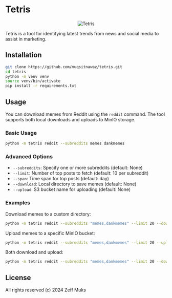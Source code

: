 # Tetris

<p align="center">
  <img src="https://zf-static.s3.us-west-1.amazonaws.com/tetris-logo128.png" alt="Tetris"/>
</p>

Tetris is a tool for identifying latest trends from news and social media to assist in marketing.

## Installation

```bash
git clone https://github.com/muqsitnawaz/tetris.git
cd tetris
python -m venv venv
source venv/bin/activate
pip install -r requirements.txt
```

## Usage

You can download memes from Reddit using the `reddit` command. The tool supports both local downloads and uploads to MinIO storage.

### Basic Usage

```bash
python -m tetris reddit --subreddits memes dankmemes
```

### Advanced Options

- `--subreddits`: Specify one or more subreddits (default: None)
- `--limit`: Number of top posts to fetch (default: 10 per subreddit)
- `--span`: Time span for top posts (default: day)
- `--download`: Local directory to save memes (default: None)
- `--upload`: S3 bucket name for uploading (default: None)

### Examples

Download memes to a custom directory:
```bash
python -m tetris reddit --subreddits "memes,dankmemes" --limit 20 --download custom/path/memes
```

Upload memes to a specific MinIO bucket:
```bash
python -m tetris reddit --subreddits "memes,dankmemes" --limit 20 --upload custom-bucket
```

Both download and upload:
```bash
python -m tetris reddit --subreddits "memes,dankmemes" --limit 20 --download local/memes --upload memes-bucket
```

## License

All rights reserved (c) 2024 Zeff Muks
